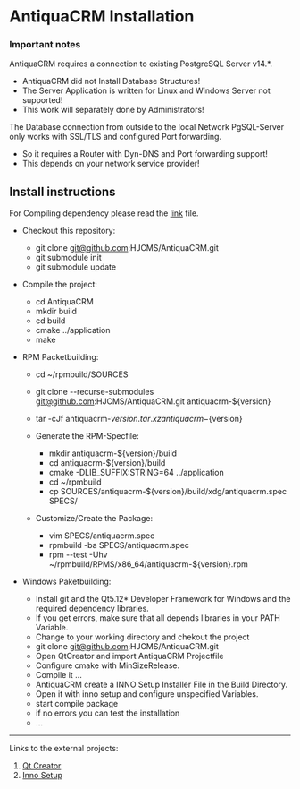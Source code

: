# AntiquaCRM Installation

### Important notes

AntiquaCRM requires a connection to existing PostgreSQL Server v14.*.
  - AntiquaCRM did not Install Database Structures!
  - The Server Application is written for Linux and Windows Server not supported!
  - This work will separately done by Administrators!

The Database connection from outside to the local Network PgSQL-Server only works with SSL/TLS and configured Port forwarding.
  - So it requires a Router with Dyn-DNS and Port forwarding support!
  - This depends on your network service provider!

## Install instructions

For Compiling dependency please read the [link](PACKETBUILDERS.md "PACKETBUILDERS.md") file.

- Checkout this repository:
  - git clone git@github.com:HJCMS/AntiquaCRM.git
  - git submodule init
  - git submodule update

- Compile the project:
  - cd AntiquaCRM
  - mkdir build
  - cd build
  - cmake ../application
  - make

- RPM Packetbuilding:
  - cd ~/rpmbuild/SOURCES
  - git clone --recurse-submodules git@github.com:HJCMS/AntiquaCRM.git antiquacrm-${version}
  - tar -cJf antiquacrm-${version}.tar.xz antiquacrm-${version}

  - Generate the RPM-Specfile:
    - mkdir antiquacrm-${version}/build
    - cd antiquacrm-${version}/build
    - cmake -DLIB_SUFFIX:STRING=64 ../application
    - cd ~/rpmbuild
    - cp SOURCES/antiquacrm-${version}/build/xdg/antiquacrm.spec SPECS/

  - Customize/Create the Package:
    - vim SPECS/antiquacrm.spec
    - rpmbuild -ba SPECS/antiquacrm.spec
    - rpm --test -Uhv ~/rpmbuild/RPMS/x86_64/antiquacrm-${version}.rpm

- Windows Paketbuilding:
  - Install git and the Qt5.12* Developer Framework for Windows and the required dependency libraries.
  - If you get errors, make sure that all depends libraries in your PATH Variable.
  - Change to your working directory and chekout the project
  - git clone git@github.com:HJCMS/AntiquaCRM.git
  - Open QtCreator and import AntiquaCRM Projectfile
  - Configure cmake with MinSizeRelease.
  - Compile it ...
  - AntiquaCRM create a INNO Setup Installer File in the Build Directory.
  - Open it with inno setup and configure unspecified Variables.
  - start compile package
  - if no errors you can test the installation
  - ...

---

Links to the external projects:

1. <a href="https://www.qt.io/product/development-tools">Qt Creator</a>
2. <a href="https://jrsoftware.org/isinfo.php">Inno Setup</a>
